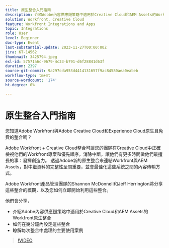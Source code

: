 ```yaml
---
title: 原生整合入門指南
description: 介紹Adobe內容供應鏈策略中適用於Creative Cloud和AEM Assets的Workfront原生整合
solution: Workfront, Creative Cloud
feature: Workfront Integrations and Apps
topic: Integrations
role: User
level: Beginner
doc-type: Event
last-substantial-update: 2023-11-27T00:00:00Z
jira: KT-14562
thumbnail: 3425794.jpeg
exl-id: 57571a6c-9679-4c33-b791-d6f28841d63f
duration: 2397
source-git-commit: 9a297cda953d4414131657f9ac84580aea0eabeb
workflow-type: tm+mt
source-wordcount: '174'
ht-degree: 0%

---
```


# 原生整合入門指南

您知道Adobe Workfront與Adobe Creative Cloud和Experience Cloud原生且免費的整合嗎？

Adobe Workfront + Creative Cloud整合可讓您的團隊在Creative Cloud中正確檢視他們的Workfront專案和優先順序，消除中斷，讓他們有更多時間做他們最擅長的事：發揮創造力。 透過Adobe新的原生整合來連結Workfront與AEM Assets，對中繼資料的完整性至關重要，並會最佳化這些系統之間的內容傳輸方式。

Adobe Workfront產品管理團隊的Shannon McDonnell和Jeff Herrington將分享這些整合的概觀，以及您如何立即開始利用這些整合。

他們會分享，

* 介紹Adobe內容供應鏈策略中適用於Creative Cloud和AEM Assets的Workfront原生整合
* 如何在幾分鐘內設定這些整合
* 瞭解每次整合中處理的主要使用案例

>[!VIDEO](https://video.tv.adobe.com/v/3425794/?learn=on)
